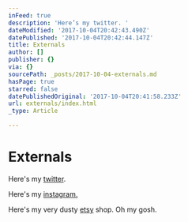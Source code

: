 ```yaml
---
inFeed: true
description: 'Here’s my twitter. '
dateModified: '2017-10-04T20:42:43.490Z'
datePublished: '2017-10-04T20:42:44.147Z'
title: Externals
author: []
publisher: {}
via: {}
sourcePath: _posts/2017-10-04-externals.md
hasPage: true
starred: false
datePublishedOriginal: '2017-10-04T20:41:58.233Z'
url: externals/index.html
_type: Article

---
```

# Externals

Here's my [twitter][0]. 

Here's my [instagram.][1]

Here's my very dusty [etsy][2] shop. Oh my gosh.

[0]: https://twitter.com/StupidCreatures
[1]: https://www.instagram.com/johnmurphyinstitute/
[2]: https://www.etsy.com/shop/StupidCreatures